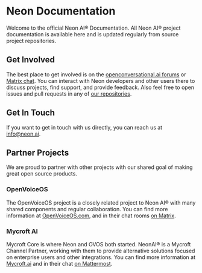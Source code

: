 # Neon Documentation
Welcome to the official Neon AI® Documentation. All Neon AI® project documentation
is available here and is updated regularly from source project repositories.

## Get Involved
The best place to get involved is on the [openconversational.ai forums](https://community.openconversational.ai)
or [Matrix chat](https://matrix.to/#/#neon-ai-community:matrix.org).
You can interact with Neon developers and other users there to discuss projects,
find support, and provide feedback. Also feel free to open issues and pull requests
in any of [our repositories](https://github.com/NeonGeckoCom).

## Get In Touch
If you want to get in touch with us directly, 
you can reach us at [info@neon.ai](mailto:info@neon.ai).

## Partner Projects
We are proud to partner with other projects with our shared goal of making great
open source products.

### OpenVoiceOS
The OpenVoiceOS project is a closely related project to Neon AI® with many shared
components and regular collaboration. You can find more information at 
[OpenVoiceOS.com](https://openvoiceos.com/), and in their chat rooms
[on Matrix](https://matrix.to/#/!XFpdtmgyCoPDxOMPpH:matrix.org?via=matrix.org).

### Mycroft AI
Mycroft Core is where Neon and OVOS both started. NeonAI® is a Mycroft 
Channel Partner, working with them to provide alternative solutions focused on
enterprise users and other integrations. You can find more information at
[Mycroft.ai](https://mycroft.ai) and in their chat 
[on Mattermost](https://chat.mycroft.ai).
